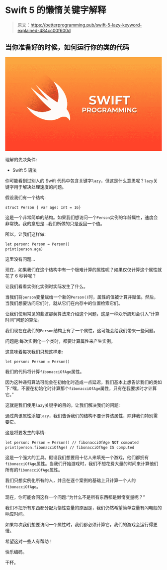 # Swift 5 的懒惰关键字解释

> 原文：<https://betterprogramming.pub/swift-5-lazy-keyword-explained-484cc00f600d>

## 当你准备好的时候，如何运行你的类的代码

![](img/d71d952f588cc58462547b8fed2db168.png)

理解的先决条件:

*   Swift 5 语法

你可能看到过别人的 Swift 代码中包含关键字`lazy`，但这是什么意思呢？`lazy`关键字用于解决处理速度的问题。

假设我们有一个结构:

```
struct Person { var age: Int = 16}
```

这是一个非常简单的结构。如果我们想访问一个`Person`实例的年龄属性，速度会非常快。我的意思是…我们所做的只是返回一个值。

所以，让我们这样做:

```
let person: Person = Person()
print(person.age)
```

这里没有问题…

现在，如果我们在这个结构中有一个极难计算的属性呢？如果仅仅计算这个属性就花了 6 秒钟呢？

让我们看看实例化实例时实际发生了什么。

当我们将`person`变量赋给一个新的`Person()`时，属性的值被计算并赋值。然后，当我们想要访问它们时，就从它们在内存中的位置检索它们。

让我们使用常见的斐波那契算法来介绍这个问题，这是一种众所周知会引入“计算时间”问题的算法。

我们现在在我们的`Person`结构上有了一个属性，这可能会给我们带来一些问题。

问题是:每次实例化一个类时，都要计算属性来产生实例。

这意味着每次我们只想这样走:

```
let person: Person = Person()
```

我们的代码将计算`fibonacciOfAge`属性。

因为这种递归算法可能会在初始化时造成一点延迟，我们基本上想告诉我们的类如下:“嘿，不要在初始化时计算那个`fibonacciOfAge`属性，只有在我要求时才计算它。”

这就是我们使用`lazy`关键字的目的。让我们解决我们的问题:

通过向该属性添加`lazy`，我们告诉我们的结构不要计算该属性，除非我们特别需要它。

这是将要发生的事情:

```
let person: Person = Person() // fibonacciOfAge NOT computed
print(person.fibonacciOfAge) // fibonacciOfAge IS computed
```

这是一个强大的工具。假设我们想要用十亿人来填充一个游戏，他们都拥有`fibonacciOfAge`属性。当我们开始游戏时，我们不想花费大量的时间来计算他们所有的`fibonacciOfAge`属性。

我们只想实例化所有的人，并且在逐个案例的基础上只计算一个人的`fibonacciOfAge`。

现在，你可能会问这样一个问题:“为什么不是所有东西都是懒惰变量呢？”

我们不把所有东西都分配为惰性变量的原因是，我们仍然希望简单变量有闪电般的响应时间。

如果每次我们想要访问一个属性时，我们都必须计算它，我们的游戏会运行得更慢。

希望这对一些人有帮助！

快乐编码。

干杯。